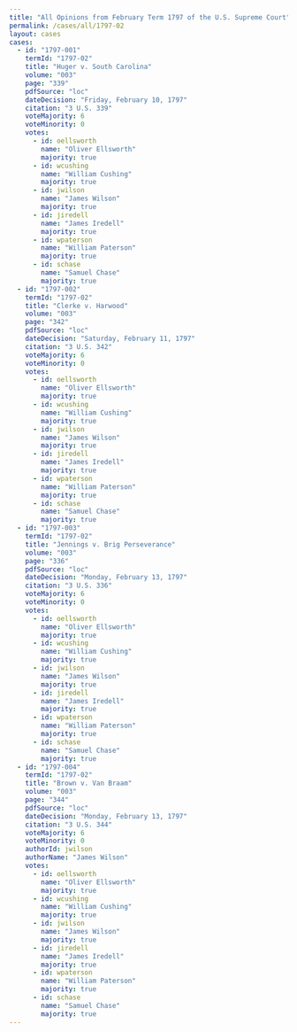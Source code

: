 ```yaml
---
title: "All Opinions from February Term 1797 of the U.S. Supreme Court"
permalink: /cases/all/1797-02
layout: cases
cases:
  - id: "1797-001"
    termId: "1797-02"
    title: "Huger v. South Carolina"
    volume: "003"
    page: "339"
    pdfSource: "loc"
    dateDecision: "Friday, February 10, 1797"
    citation: "3 U.S. 339"
    voteMajority: 6
    voteMinority: 0
    votes:
      - id: oellsworth
        name: "Oliver Ellsworth"
        majority: true
      - id: wcushing
        name: "William Cushing"
        majority: true
      - id: jwilson
        name: "James Wilson"
        majority: true
      - id: jiredell
        name: "James Iredell"
        majority: true
      - id: wpaterson
        name: "William Paterson"
        majority: true
      - id: schase
        name: "Samuel Chase"
        majority: true
  - id: "1797-002"
    termId: "1797-02"
    title: "Clerke v. Harwood"
    volume: "003"
    page: "342"
    pdfSource: "loc"
    dateDecision: "Saturday, February 11, 1797"
    citation: "3 U.S. 342"
    voteMajority: 6
    voteMinority: 0
    votes:
      - id: oellsworth
        name: "Oliver Ellsworth"
        majority: true
      - id: wcushing
        name: "William Cushing"
        majority: true
      - id: jwilson
        name: "James Wilson"
        majority: true
      - id: jiredell
        name: "James Iredell"
        majority: true
      - id: wpaterson
        name: "William Paterson"
        majority: true
      - id: schase
        name: "Samuel Chase"
        majority: true
  - id: "1797-003"
    termId: "1797-02"
    title: "Jennings v. Brig Perseverance"
    volume: "003"
    page: "336"
    pdfSource: "loc"
    dateDecision: "Monday, February 13, 1797"
    citation: "3 U.S. 336"
    voteMajority: 6
    voteMinority: 0
    votes:
      - id: oellsworth
        name: "Oliver Ellsworth"
        majority: true
      - id: wcushing
        name: "William Cushing"
        majority: true
      - id: jwilson
        name: "James Wilson"
        majority: true
      - id: jiredell
        name: "James Iredell"
        majority: true
      - id: wpaterson
        name: "William Paterson"
        majority: true
      - id: schase
        name: "Samuel Chase"
        majority: true
  - id: "1797-004"
    termId: "1797-02"
    title: "Brown v. Van Braam"
    volume: "003"
    page: "344"
    pdfSource: "loc"
    dateDecision: "Monday, February 13, 1797"
    citation: "3 U.S. 344"
    voteMajority: 6
    voteMinority: 0
    authorId: jwilson
    authorName: "James Wilson"
    votes:
      - id: oellsworth
        name: "Oliver Ellsworth"
        majority: true
      - id: wcushing
        name: "William Cushing"
        majority: true
      - id: jwilson
        name: "James Wilson"
        majority: true
      - id: jiredell
        name: "James Iredell"
        majority: true
      - id: wpaterson
        name: "William Paterson"
        majority: true
      - id: schase
        name: "Samuel Chase"
        majority: true
---
```

